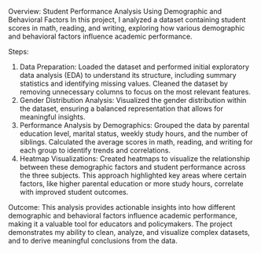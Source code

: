 Overview:
Student Performance Analysis Using Demographic and Behavioral Factors
In this project, I analyzed a dataset containing student scores in math, reading, and writing, exploring how various demographic and behavioral factors influence academic performance.

Steps:

1.	Data Preparation:
Loaded the dataset and performed initial exploratory data analysis (EDA) to understand its structure, including summary statistics and identifying missing values. Cleaned the dataset by removing unnecessary columns to focus on the most relevant features.
3.	Gender Distribution Analysis:
Visualized the gender distribution within the dataset, ensuring a balanced representation that allows for meaningful insights.
4.	Performance Analysis by Demographics:
Grouped the data by parental education level, marital status, weekly study hours, and the number of siblings. Calculated the average scores in math, reading, and writing for each group to identify trends and correlations.
5.	Heatmap Visualizations:
Created heatmaps to visualize the relationship between these demographic factors and student performance across the three subjects. This approach highlighted key areas where certain factors, like higher parental education or more study hours, correlate with improved student outcomes.

Outcome:
This analysis provides actionable insights into how different demographic and behavioral factors influence academic performance, making it a valuable tool for educators and policymakers. The project demonstrates my ability to clean, analyze, and visualize complex datasets, and to derive meaningful conclusions from the data.

